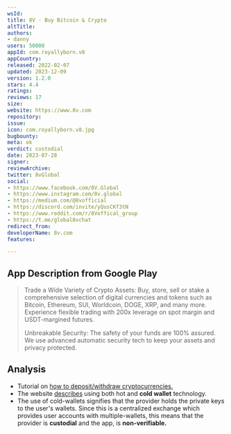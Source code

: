 ```yaml
---
wsId: 
title: 8V - Buy Bitcoin & Crypto
altTitle: 
authors:
- danny
users: 50000
appId: com.royallyborn.v8
appCountry: 
released: 2022-02-07
updated: 2023-12-09
version: 1.2.0
stars: 4.4
ratings: 
reviews: 17
size: 
website: https://www.8v.com
repository: 
issue: 
icon: com.royallyborn.v8.jpg
bugbounty: 
meta: ok
verdict: custodial
date: 2023-07-28
signer: 
reviewArchive: 
twitter: 8vGlobal
social:
- https://www.facebook.com/8V.Global
- https://www.instagram.com/8v.global
- https://medium.com/@8vofficial
- https://discord.com/invite/yQusCKf3tN
- https://www.reddit.com/r/8Voffical_group
- https://t.me/global8vchat
redirect_from: 
developerName: 8v.com
features: 

---
```


## App Description from Google Play

> Trade a Wide Variety of Crypto Assets: Buy, store, sell or stake a comprehensive selection of digital currencies and tokens such as Bitcoin, Ethereum, SUI, Worldcoin, DOGE, XRP, and many more. Experience flexible trading with 200x leverage on spot margin and USDT-margined futures.
>
> Unbreakable Security: The safety of your funds are 100% assured. We use advanced automatic security tech to keep your assets and privacy protected.

## Analysis 

- Tutorial on [how to deposit/withdraw cryptocurrencies.](https://info.8v.com/hc/en-001/articles/4409485729049-Crypto-Deposit-Withdrawal)
- The website [describes](https://8v.com/aboutus) using both hot and **cold wallet** technology.
- The use of cold-wallets signifies that the provider holds the private keys to the user's wallets. Since this is a centralized exchange which provides user accounts with multiple-wallets, this means that the provider is **custodial** and the app, is **non-verifiable.**